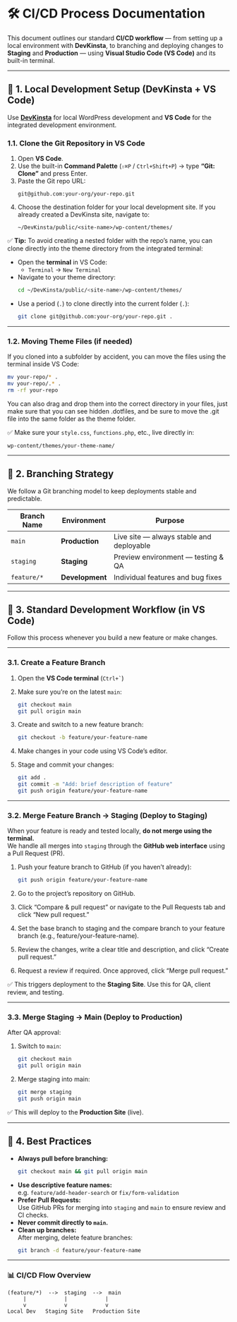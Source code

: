 # 🛠️ CI/CD Process Documentation

This document outlines our standard **CI/CD workflow** — from setting up a local environment with **DevKinsta**, to branching and deploying changes to **Staging** and **Production** — using **Visual Studio Code (VS Code)** and its built-in terminal.

---

## 📁 1. Local Development Setup (DevKinsta + VS Code)

Use **[DevKinsta](https://kinsta.com/devkinsta/)** for local WordPress development and **VS Code** for the integrated development environment.

### 1.1. Clone the Git Repository in VS Code

1. Open **VS Code**.  
2. Use the built-in **Command Palette** (`⇧⌘P` / `Ctrl+Shift+P`) → type **“Git: Clone”** and press Enter.  
3. Paste the Git repo URL:  
   ```
   git@github.com:your-org/your-repo.git
   ```
4. Choose the destination folder for your local development site. If you already created a DevKinsta site, navigate to:  
   ```
   ~/DevKinsta/public/<site-name>/wp-content/themes/
   ```

✅ **Tip:** To avoid creating a nested folder with the repo’s name, you can clone directly into the theme directory from the integrated terminal:

- Open the **terminal** in VS Code:  
  - `Terminal` → `New Terminal`
- Navigate to your theme directory:
   ```bash
   cd ~/DevKinsta/public/<site-name>/wp-content/themes/
   ```
- Use a period (`.`) to clone directly into the current folder (`.`):
   ```bash
   git clone git@github.com:your-org/your-repo.git .
   ```

---

### 1.2. Moving Theme Files (if needed)

If you cloned into a subfolder by accident, you can move the files using the terminal inside VS Code:

```bash
mv your-repo/* .
mv your-repo/.* .
rm -rf your-repo
```

You can also drag and drop them into the correct directory in your files, just make sure that you can see hidden .dotfiles, and be sure to move the .git file into the same folder as the theme folder.

✅ Make sure your `style.css`, `functions.php`, etc., live directly in:

```
wp-content/themes/your-theme-name/
```

---

## 🌱 2. Branching Strategy

We follow a Git branching model to keep deployments stable and predictable.

| Branch Name | Environment         | Purpose                                |
|------------|---------------------|----------------------------------------|
| `main`     | **Production**      | Live site — always stable and deployable |
| `staging`  | **Staging**         | Preview environment — testing & QA      |
| `feature/*`| **Development**     | Individual features and bug fixes       |

---

## 🚀 3. Standard Development Workflow (in VS Code)

Follow this process whenever you build a new feature or make changes.

---

### 3.1. Create a Feature Branch

1. Open the **VS Code terminal** (`` Ctrl+` ``)  
2. Make sure you’re on the latest `main`:
   ```bash
   git checkout main
   git pull origin main
   ```
3. Create and switch to a new feature branch:
   ```bash
   git checkout -b feature/your-feature-name
   ```

4. Make changes in your code using VS Code’s editor.

5. Stage and commit your changes:
   ```bash
   git add .
   git commit -m "Add: brief description of feature"
   git push origin feature/your-feature-name
   ```

---

### 3.2. Merge Feature Branch → Staging (Deploy to Staging)

When your feature is ready and tested locally, **do not merge using the terminal.**  
We handle all merges into `staging` through the **GitHub web interface** using a Pull Request (PR).

1. Push your feature branch to GitHub (if you haven’t already):  
   ```bash
   git push origin feature/your-feature-name

2. Go to the project’s repository on GitHub.

3. Click “Compare & pull request” or navigate to the Pull Requests tab and click “New pull request.”

4. Set the base branch to staging and the compare branch to your feature branch (e.g., feature/your-feature-name).

5. Review the changes, write a clear title and description, and click “Create pull request.”

6. Request a review if required. Once approved, click “Merge pull request.”

✅ This triggers deployment to the **Staging Site**. Use this for QA, client review, and testing.

---

### 3.3. Merge Staging → Main (Deploy to Production)

After QA approval:

1. Switch to `main`:
   ```bash
   git checkout main
   git pull origin main
   ```

2. Merge staging into main:
   ```bash
   git merge staging
   git push origin main
   ```

✅ This will deploy to the **Production Site** (live).

---

## 🔁 4. Best Practices

- **Always pull before branching:**  
  ```bash
  git checkout main && git pull origin main
  ```
- **Use descriptive feature names:**  
  e.g. `feature/add-header-search` or `fix/form-validation`
- **Prefer Pull Requests:**  
  Use GitHub PRs for merging into `staging` and `main` to ensure review and CI checks.
- **Never commit directly to `main`.**
- **Clean up branches:**  
  After merging, delete feature branches:
  ```bash
  git branch -d feature/your-feature-name
  ```

---

### 📊 CI/CD Flow Overview

```
(feature/*)  -->  staging  -->  main
     |            |            |
     v            v            v
Local Dev   Staging Site   Production Site
```
